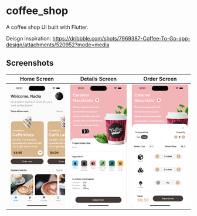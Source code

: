 # coffee_shop

A coffee shop UI built with Flutter.

Deisgn inspiration: https://dribbble.com/shots/7969387-Coffee-To-Go-app-design/attachments/520952?mode=media

## Screenshots 
| Home Screen | Details Screen |  Order Screen |
:----------:|:-------------:|:--------------:|
![](./readme_files/homepage.png) | ![](./readme_files/details_page.png) | ![](./readme_files/order_page.png) |


















